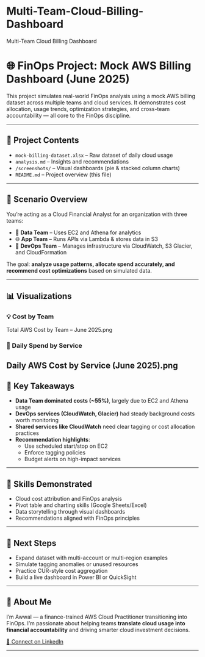 # Multi-Team-Cloud-Billing-Dashboard
Multi-Team Cloud Billing Dashboard

# 🌐 FinOps Project: Mock AWS Billing Dashboard (June 2025)

This project simulates real-world FinOps analysis using a mock AWS billing dataset across multiple teams and cloud services. It demonstrates cost allocation, usage trends, optimization strategies, and cross-team accountability — all core to the FinOps discipline.

---

## 📁 Project Contents

- `mock-billing-dataset.xlsx` – Raw dataset of daily cloud usage
- `analysis.md` – Insights and recommendations
- `/screenshots/` – Visual dashboards (pie & stacked column charts)
- `README.md` – Project overview (this file)

---

## 🧾 Scenario Overview

You’re acting as a Cloud Financial Analyst for an organization with three teams:

- 🧠 **Data Team** – Uses EC2 and Athena for analytics
- 🌐 **App Team** – Runs APIs via Lambda & stores data in S3
- 🔧 **DevOps Team** – Manages infrastructure via CloudWatch, S3 Glacier, and CloudFormation

The goal: **analyze usage patterns, allocate spend accurately, and recommend cost optimizations** based on simulated data.

---

## 📊 Visualizations

### 💡 Cost by Team

Total AWS Cost by Team – June 2025.png

### 🔄 Daily Spend by Service

Daily AWS Cost by Service (June 2025).png
---

## 🎯 Key Takeaways

- **Data Team dominated costs (~55%)**, largely due to EC2 and Athena usage  
- **DevOps services (CloudWatch, Glacier)** had steady background costs worth monitoring  
- **Shared services like CloudWatch** need clear tagging or cost allocation practices  
- **Recommendation highlights**:
  - Use scheduled start/stop on EC2
  - Enforce tagging policies
  - Budget alerts on high-impact services

---

## 🧠 Skills Demonstrated

- Cloud cost attribution and FinOps analysis  
- Pivot table and charting skills (Google Sheets/Excel)  
- Data storytelling through visual dashboards  
- Recommendations aligned with FinOps principles

---

## 📎 Next Steps

- Expand dataset with multi-account or multi-region examples  
- Simulate tagging anomalies or unused resources  
- Practice CUR-style cost aggregation  
- Build a live dashboard in Power BI or QuickSight

---

## 🙋 About Me

I’m Awwal — a finance-trained AWS Cloud Practitioner transitioning into FinOps. I’m passionate about helping teams **translate cloud usage into financial accountability** and driving smarter cloud investment decisions.

[📘 Connect on LinkedIn](www.linkedin.com/in/awwalade)

---

